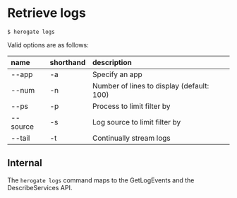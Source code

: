 # Retrieve logs

```
$ herogate logs
```

Valid options are as follows:

|name|shorthand|description|
|:-|:-|:-|
|--app|-a|Specify an app|
|--num|-n|Number of lines to display (default: 100)|
|--ps|-p|Process to limit filter by|
|--source|-s|Log source to limit filter by|
|--tail|-t|Continually stream logs|

## Internal

The `herogate logs` command maps to the GetLogEvents and the DescribeServices API.
